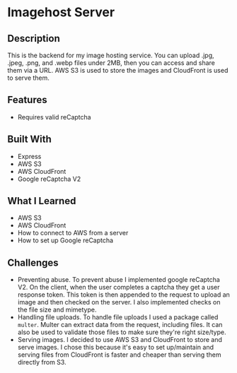 # Imagehost Server

## Description
This is the backend for my image hosting service. You can upload .jpg, .jpeg, .png, and .webp files under 2MB, then you can access and share them via a URL. AWS S3 is used to store the images and CloudFront is used to serve them.

## Features
* Requires valid reCaptcha

## Built With
* Express
* AWS S3
* AWS CloudFront
* Google reCaptcha V2

## What I Learned
* AWS S3
* AWS CloudFront
* How to connect to AWS from a server
* How to set up Google reCaptcha

## Challenges
* Preventing abuse. To prevent abuse I implemented google reCaptcha V2. On the client, when the user completes a captcha they get a user response token. This token is then appended to the request to upload an image and then checked on the server. I also implemented checks on the file size and mimetype.
* Handling file uploads. To handle file uploads I used a package called ```multer```. Multer can extract data from the request, including files. It can also be used to validate those files to make sure they're right size/type.
* Serving images. I decided to use AWS S3 and CloudFront to store and serve images. I chose this because it's easy to set up/maintain and serving files from CloudFront is faster and cheaper than serving them directly from S3.
